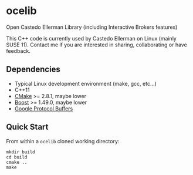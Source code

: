 ocelib
======

Open Castedo Ellerman Library (including Interactive Brokers features)

This C++ code is currently used by Castedo Ellerman on Linux (mainly SUSE 11).
Contact me if you are interested in sharing, collaborating or have feedback.

Dependencies
------------

* Typical Linux development environment (make, gcc, etc...)
* C++11
* [CMake](http://www.cmake.org) >= 2.8.1, maybe lower
* [Boost](http://www.boost.org) >= 1.49.0, maybe lower
* [Google Protocol Buffers](http://developers.google.com/protocol-buffers/)

Quick Start
-----------

From within a `ocelib` cloned working directory:

```
mkdir build
cd build
cmake ..
make
```

